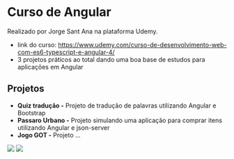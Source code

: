 # Curso de Angular

Realizado por Jorge Sant Ana na plataforma Udemy.

- link do curso:  https://www.udemy.com/curso-de-desenvolvimento-web-com-es6-typescript-e-angular-4/
- 3 projetos práticos ao total dando uma boa base de estudos para aplicações em Angular 

## Projetos

- **Quiz tradução -** Projeto de tradução de palavras utilizando Angular e Bootstrap
- **Passaro Urbano -** Projeto simulando uma aplicação para comprar itens utilizando Angular e json-server
- **Jogo GOT -** Projeto ...

![](https://github.com/leandrobeandrade/curso-angular4/blob/master/translate/.png)
![](https://github.com/leandrobeandrade/curso-angular4/blob/master/passaro/.png)